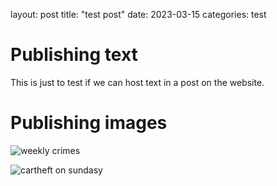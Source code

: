 layout: post
title: "test post"
date: 2023-03-15
categories: test

# Publishing text

This is just to test if we can host text in a post on the website.

# Publishing images

![weekly crimes](/PhilipFrischMoller.github.io/imgs/hourly_crimes.png)

![cartheft on sundasy](/PhilipFrischMoller.github.io/imgs/cartheft_sundays.png)

